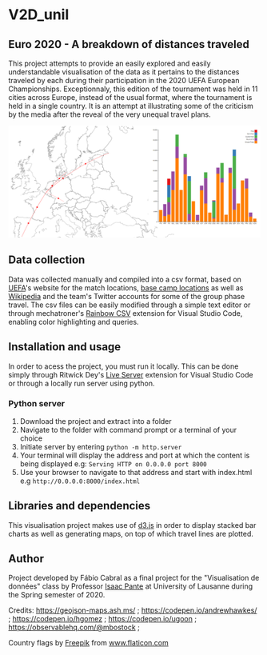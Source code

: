# V2D_unil

## Euro 2020 - A breakdown of distances traveled

This project attempts to provide an easily explored and easily understandable visualisation of the data as it pertains to the distances traveled by each during their participation in the 2020 UEFA European Championships. Exceptionnaly, this edition of the tournament was held in 11 cities across Europe, instead of the usual format, where the tournament is held in a single country. It is an attempt at illustrating some of the criticism by the media after the reveal of the very unequal travel plans. 

![A preview of the project](media/preview.png)

## Data collection

Data was collected manually and compiled into a csv format, based on [UEFA](https://www.uefa.com/uefaeuro-2020/fixtures-results/#/md/33673)'s website for the match locations, [base camp locations](https://www.uefa.com/uefaeuro-2020/news/0259-0e8ea1e12265-1c20a6816e6c-1000--euro-2020-team-bases/) as well as [Wikipedia](https://en.wikipedia.org/wiki/UEFA_Euro_2020) and the team's Twitter accounts for some of the group phase travel. The csv files can be easily modified through a simple text editor or through mechatroner's [Rainbow CSV](https://marketplace.visualstudio.com/items?itemName=mechatroner.rainbow-csv) extension for Visual Studio Code, enabling color highlighting and queries.


## Installation and usage

In order to acess the project, you must run it locally. This can be done simply through Ritwick Dey's [Live Server](https://marketplace.visualstudio.com/items?itemName=ritwickdey.LiveServer) extension for Visual Studio Code or through a locally run server using python.

### Python server

1. Download the project and extract into a folder
2. Navigate to the folder with command prompt or a terminal of your choice
3. Initiate server by entering `python -m http.server`
4. Your terminal will display the address and port at which the content is being displayed e.g: `Serving HTTP on 0.0.0.0 port 8000`
5. Use your browser to navigate to that address and start with index.html e.g `http://0.0.0.0:8000/index.html`

## Libraries and dependencies 
This visualisation project makes use of [d3.js](https://d3js.org/) in order to display stacked bar charts as well as generating maps, on top of which travel lines are plotted. 


## Author

Project developed by Fábio Cabral as a final project for the "Visualisation de données" class by Professor [Isaac Pante](https://github.com/ipante) at University of Lausanne during the Spring semester of 2020.


Credits: https://geojson-maps.ash.ms/ ; https://codepen.io/andrewhawkes/ ; https://codepen.io/hgomez ; https://codepen.io/ugoon ; https://observablehq.com/@mbostock ;
<div>Country flags by <a href="https://www.freepik.com" title="Freepik">Freepik</a> from <a href="https://www.flaticon.com/fr/" title="Flaticon">www.flaticon.com</a></div>
